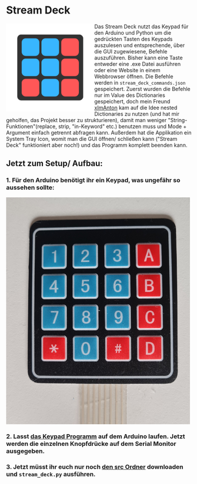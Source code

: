 # Stream Deck

<img src="https://github.com/github-gabriel/stream-deck/blob/main/src/logo.png" width="240" align="left">

Das Stream Deck nutzt das Keypad für den Arduino und Python um die gedrückten Tasten des Keypads auszulesen und entsprechende, über die GUI zugewiesene, Befehle auszuführen. Bisher kann eine Taste entweder eine .exe Datei ausführen oder eine Website in einem Webbrowser öffnen. Die Befehle werden in ```stream_deck_commands.json``` gespeichert. Zuerst wurden die Befehle nur im Value des Dictionaries gespeichert, doch mein Freund [xImAnton](https://github.com/xImAnton) kam auf die Idee nested Dictionaries zu nutzen (und hat mir geholfen, das Projekt besser zu strukturieren), damit man weniger "String-Funktionen"(replace, strip, "in-Keyword" etc.) benutzen muss und Mode + Argument einfach getrennt abfragen kann. Außerdem hat die Applikation ein System Tray Icon, womit man die GUI öffnen/ schließen kann ("Stream Deck" funktioniert aber noch!) und das Programm komplett beenden kann.

## Jetzt zum Setup/ Aufbau:

### 1. Für den Arduino benötigt ihr ein Keypad, was ungefähr so aussehen sollte:
<img src="https://github.com/github-gabriel/stream-deck/blob/main/Images/arduino_keypad.jpg" width="500" align="center">

### 2. Lasst [das Keypad Programm](https://github.com/github-gabriel/stream-deck/blob/main/Keypad.ino) auf dem Arduino laufen. Jetzt werden die einzelnen Knopfdrücke auf dem Serial Monitor ausgegeben.

### 3. Jetzt müsst ihr euch nur noch [den src Ordner](https://github.com/github-gabriel/stream-deck/tree/main/src) downloaden und ```stream_deck.py``` ausführen.
